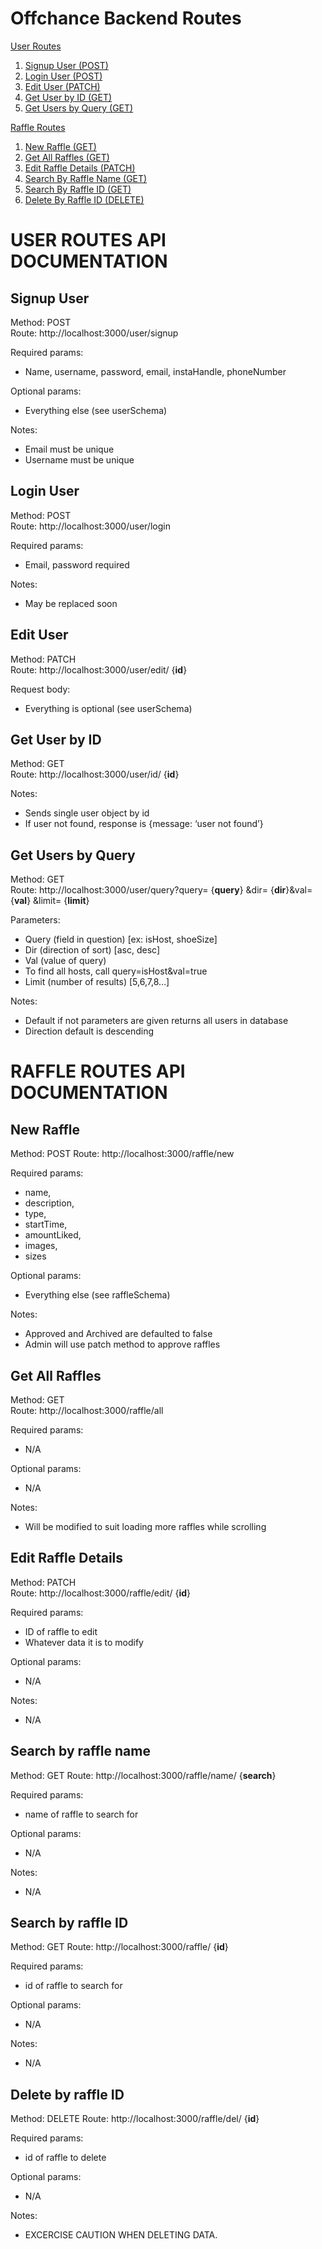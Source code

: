 # Offchance Backend Routes  

[User Routes](#user-routes-api-documentation)
1. [Signup User (POST)](#signup-user)
2. [Login User (POST)](#login-user)
3. [Edit User (PATCH)](#edit-user)
4. [Get User by ID (GET)](#get-user-by-id)
5. [Get Users by Query (GET)](#get-users-by-query)  

[Raffle Routes](#raffle-routes-api-documentation)
1. [New Raffle (GET)](#new-raffle)
2. [Get All Raffles (GET)](#get-all-raffles)
3. [Edit Raffle Details (PATCH)](#edit-raffle-details)
4. [Search By Raffle Name (GET)](#search-by-raffle-name)
5. [Search By Raffle ID (GET)](#search-by-raffle-id)
6. [Delete By Raffle ID (DELETE)](#delete-by-raffle-id)


# USER ROUTES API DOCUMENTATION

## Signup User  
Method: POST  
Route: http://localhost:3000/user/signup  

Required params:  
- Name, username, password, email, instaHandle, phoneNumber  

Optional params:  
- Everything else (see userSchema)  

Notes:  
- Email must be unique  
- Username must be unique  

## Login User
Method: POST  
Route: http://localhost:3000/user/login  

Required params:  
- Email, password required  

Notes:  
- May be replaced soon  

## Edit User
Method: PATCH  
Route: http://localhost:3000/user/edit/ {**id**}   

Request body:  
- Everything is optional (see userSchema)  

## Get User by ID  
Method: GET  
Route: http://localhost:3000/user/id/ {**id**}   

Notes:  
- Sends single user object by id  
- If user not found, response is {message: ‘user not found’}  

## Get Users by Query
Method: GET  
Route: http://localhost:3000/user/query?query= {**query**} &dir= {**dir**}&val= {**val**} &limit= {**limit**}  

Parameters:  
- Query (field in question) [ex: isHost, shoeSize]  
- Dir (direction of sort) [asc, desc]  
- Val (value of query)  
- To find all hosts, call query=isHost&val=true  
- Limit (number of results) [5,6,7,8…] 

Notes:  

- Default if not parameters are given returns all users in database  
- Direction default is descending  

# RAFFLE ROUTES API DOCUMENTATION

## New Raffle  
Method: POST
Route: http://localhost:3000/raffle/new  

Required params:  
- name,
- description,
- type,
- startTime,
- amountLiked,
- images,
- sizes  

Optional params:  
- Everything else (see raffleSchema)  

Notes:  
- Approved and Archived are defaulted to false
- Admin will use patch method to approve raffles  


## Get All Raffles
Method: GET  
Route: http://localhost:3000/raffle/all  

Required params: 
- N/A  

Optional params:
- N/A  

Notes:
- Will be modified to suit loading more raffles while scrolling  


## Edit Raffle Details
Method: PATCH  
Route: http://localhost:3000/raffle/edit/ {**id**}  

Required params: 
- ID of raffle to edit
- Whatever data it is to modify  

Optional params:
- N/A  

Notes:
- N/A  

## Search by raffle name
Method: GET
Route: http://localhost:3000/raffle/name/ {**search**}  

Required params: 
- name of raffle to search for 

Optional params:
- N/A  

Notes:
- N/A

## Search by raffle ID
Method: GET
Route: http://localhost:3000/raffle/ {**id**}  

Required params: 
- id of raffle to search for  

Optional params:
- N/A  

Notes:
- N/A  

## Delete by raffle ID
Method: DELETE
Route: http://localhost:3000/raffle/del/ {**id**}  

Required params: 
- id of raffle to delete 

Optional params:
- N/A  

Notes:
- EXCERCISE CAUTION WHEN DELETING DATA.
